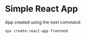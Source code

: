 # Simple React App
App created using the next command:
```shell script
npx create-react-app frontend
```
